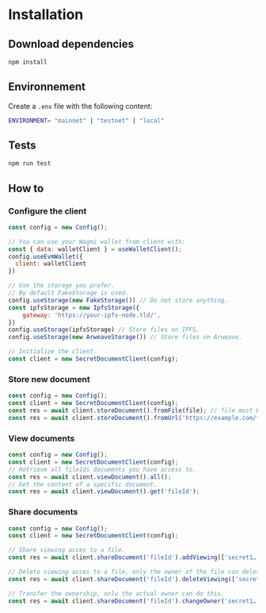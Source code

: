 # Installation

## Download dependencies

``` bash
npm install
```

## Environnement

Create a `.env` file with the following content:

``` bash
ENVIRONMENT= "mainnet" | "testnet" | "local"
```

## Tests

``` bash
npm run test
```

## How to

### Configure the client

``` js
const config = new Config();

// You can use your Wagmi wallet from client with:
const { data: walletClient } = useWalletClient();
config.useEvmWallet({
  client: walletClient
})

// Use the storage you prefer.
// By default FakeStorage is used.
config.useStorage(new FakeStorage()) // Do not store anything.
const ipfsStorage = new IpfsStorage({
    gateway: 'https://your-ipfs-node.tld/',
})
config.useStorage(ipfsStorage) // Store files on IPFS.
config.useStorage(new ArweaveStorage()) // Store files on Arweave.

// Initialize the client.
const client = new SecretDocumentClient(config);
```

### Store new document

``` js
const config = new Config();
const client = new SecretDocumentClient(config);
const res = await client.storeDocument().fromFile(file); // file must be of type File.
const res = await client.storeDocument().fromUrl('https://example.com/file.pdf');
```

### View documents

``` js
const config = new Config();
const client = new SecretDocumentClient(config);
// Retrieve all fileIds documents you have access to.
const res = await client.viewDocument().all();
// Get the content of a specific document.
const res = await client.viewDocument().get('fileId');
```

### Share documents

``` js
const config = new Config();
const client = new SecretDocumentClient(config);

// Share viewing acces to a file.
const res = await client.shareDocument('fileId').addViewing(['secret1…']);

// Delete viewing acces to a file, only the owner of the file can delete the access.
const res = await client.shareDocument('fileId').deleteViewing(['secret1…']);

// Transfer the ownership, onlu the actual owner can do this.
const res = await client.shareDocument('fileId').changeOwner('secret1…');
```
